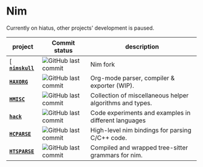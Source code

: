 

# Nim

Currently on hiatus, other projects' development is paused. 

| project                                                   | Commit status                                                                         | description                                              |
| --------------------------------------------------------- | ------------------------------------------------------------------------------------- | -------------------------------------------------------- |
[ [**`nimskull`**](https://github.com/nim-works/nimskull)   | ![GitHub last commit](https://img.shields.io/github/last-commit/nim-works/nimskull)   | Nim fork |
| [**`HAXORG`**](https://github.com/haxscramper/haxorg)     | ![GitHub last commit](https://img.shields.io/github/last-commit/haxscramper/haxorg)   | Org-mode parser, compiler & exporter (WIP).                    |
| [**`HMISC`**](https://github.com/haxscramper/hmisc)       | ![GitHub last commit](https://img.shields.io/github/last-commit/haxscramper/hnimast)  | Collection of miscellaneous helper algorithms and types. |
| [**`hack`**](https://github.com/haxscramper/hack)         | ![GitHub last commit](https://img.shields.io/github/last-commit/haxscramper/hack)     | Code experiments and examples in different languages     |
| [**`HCPARSE`**](https://github.com/haxscramper/hcparse)   | ![GitHub last commit](https://img.shields.io/github/last-commit/haxscramper/hcparse)  | High-level nim bindings for parsing C/C++ code.          |
| [**`HTSPARSE`**](https://github.com/haxscramper/htsparse) | ![GitHub last commit](https://img.shields.io/github/last-commit/haxscramper/htsparse) | Compiled and wrapped tree-sitter grammars for nim.       |


